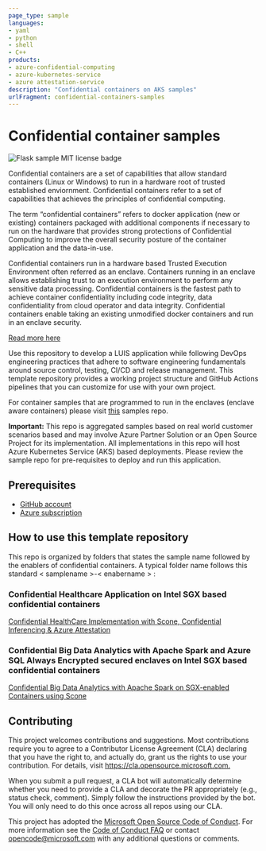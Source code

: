 ```yaml
---
page_type: sample
languages:
- yaml
- python
- shell
- C++
products:
- azure-confidential-computing
- azure-kubernetes-service
- azure attestation-service
description: "Confidential containers on AKS samples"
urlFragment: confidential-containers-samples
---
```


# Confidential container samples

![Flask sample MIT license badge](https://img.shields.io/badge/license-MIT-green.svg)

Confidential containers are a set of capabilities that allow standard containers (Linux or Windows) to run in a hardware root of trusted established enviornment. Confidential containers refer to a set of capabilities that achieves the principles of confidential computing.

The term “confidential containers” refers to docker application (new or existing) containers packaged with additional components if necessary to run on the hardware that provides strong protections of Confidential Computing to improve the overall security posture of the container application and the data-in-use.

Confidential containers run in a hardware based Trusted Execution Environment often referred as an enclave. Containers running in an enclave allows establishing trust to an execution environment to perform any sensitive data processing. Confidential containers is the fastest path to achieve container confidentiality including code integrity, data confidentiality from cloud operator and data integrity. Confidential containers enable taking an existing unmodified docker containers and run in an enclave security.

[Read more here](http://aka.ms/confidentialcontainers)

Use this repository to develop a LUIS application while following DevOps engineering practices that adhere to software engineering fundamentals around source control, testing, CI/CD and release management. This template repository provides a working project structure and GitHub Actions pipelines that you can customize for use with your own project.

For container samples that are programmed to run in the enclaves (enclave aware containers) please visit [this](https://github.com/azure-samples/confidential-computing) samples repo.

**Important:** This repo is aggregated samples based on real world customer scenarios based and may involve Azure Partner Solution or an Open Source Project for its implementation. All implementations in this repo will host Azure Kubernetes Service (AKS) based deployments. Please review the sample repo for pre-requisites to deploy and run this application.

## Prerequisites

- [GitHub account](https://github.com/join)
- [Azure subscription](https://azure.microsoft.com/free/)

## How to use this template repository

This repo is organized by folders that states the sample name followed by the enablers of confidential containers. A typical folder name follows this standard < samplename >-< enabername > :

### Confidential Healthcare Application on Intel SGX based confidential containers

[Confidential HealthCare Implementation with Scone, Confidential Inferencing & Azure Attestation](confidential-healthcare-scone-confinf-onnx/README.md) 

### Confidential Big Data Analytics with Apache Spark and Azure SQL Always Encrypted secured enclaves on Intel SGX based confidential containers

[Confidential Big Data Analytics with Apache Spark on SGX-enabled Containers using Scone](confidential-big-data-spark/README.md)

## Contributing

This project welcomes contributions and suggestions.  Most contributions require you to agree to a
Contributor License Agreement (CLA) declaring that you have the right to, and actually do, grant us
the rights to use your contribution. For details, visit <https://cla.opensource.microsoft.com.>

When you submit a pull request, a CLA bot will automatically determine whether you need to provide
a CLA and decorate the PR appropriately (e.g., status check, comment). Simply follow the instructions
provided by the bot. You will only need to do this once across all repos using our CLA.

This project has adopted the [Microsoft Open Source Code of Conduct](https://opensource.microsoft.com/codeofconduct/).
For more information see the [Code of Conduct FAQ](https://opensource.microsoft.com/codeofconduct/faq/) or
contact [opencode@microsoft.com](mailto:opencode@microsoft.com) with any additional questions or comments.
